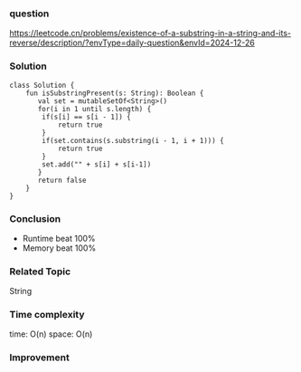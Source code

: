 ### question
https://leetcode.cn/problems/existence-of-a-substring-in-a-string-and-its-reverse/description/?envType=daily-question&envId=2024-12-26

### Solution
```
class Solution {
    fun isSubstringPresent(s: String): Boolean {
       val set = mutableSetOf<String>()
       for(i in 1 until s.length) {
        if(s[i] == s[i - 1]) {
            return true
        }
        if(set.contains(s.substring(i - 1, i + 1))) {
            return true
        }
        set.add("" + s[i] + s[i-1])
       } 
       return false
    }
}
```

### Conclusion
- Runtime beat 100% 
- Memory beat 100%

### Related Topic
String

### Time complexity
time: O(n)
space: O(n)

### Improvement
